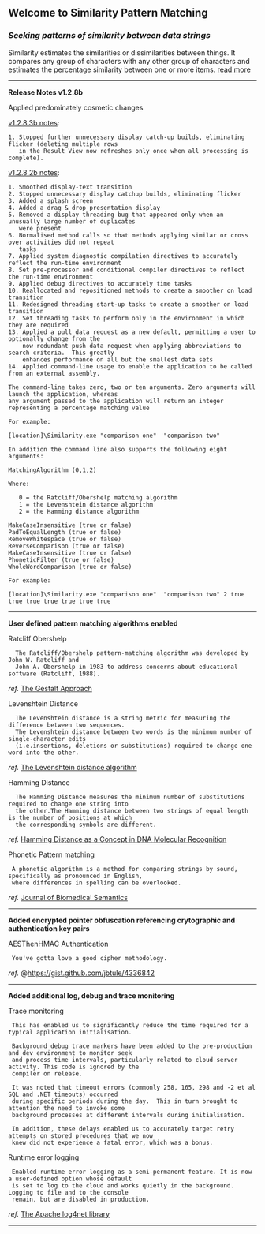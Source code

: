 ## Welcome to Similarity Pattern Matching
### *Seeking patterns of similarity between data strings*
Similarity estimates the similarities or dissimilarities between things. It compares any group of characters with any other group of characters and estimates the percentage similarity between one or more items. [read more][]

***

**Release Notes v1.2.8b**

Applied predominately cosmetic changes

[v1.2.8.3b notes][]:

	1. Stopped further unnecessary display catch-up builds, eliminating flicker (deleting multiple rows 
	   in the Result View now refreshes only once when all processing is complete).

[v1.2.8.2b notes][]:

	1. Smoothed display-text transition
	2. Stopped unnecessary display catchup builds, eliminating flicker
	3. Added a splash screen
	4. Added a drag & drop presentation display
	5. Removed a display threading bug that appeared only when an unusually large number of duplicates
	   were present
	6. Normalised method calls so that methods applying similar or cross over activities did not repeat 
	   tasks
	7. Applied system diagnostic compilation directives to accurately reflect the run-time environment
	8. Set pre-processor and conditional compiler directives to reflect the run-time environment
	9. Applied debug directives to accurately time tasks
	10. Reallocated and repositioned methods to create a smoother on load transition
	11. Redesigned threading start-up tasks to create a smoother on load transition
	12. Set threading tasks to perform only in the environment in which they are required
	13. Applied a pull data request as a new default, permitting a user to optionally change from the 
	    now redundant push data request when applying abbreviations to search criteria.  This greatly 
	    enhances performance on all but the smallest data sets
	14. Applied command-line usage to enable the application to be called from an external assembly.  
	
	The command-line takes zero, two or ten arguments. Zero arguments will launch the application, whereas
	any argument passed to the application will return an integer representing a percentage matching value
	
	For example:
	
	[location]\Similarity.exe "comparison one"  "comparison two"
	
	In addition the command line also supports the following eight arguments:
	
	MatchingAlgorithm (0,1,2)
	
	Where:
	
	   0 = the Ratcliff/Obershelp matching algorithm
	   1 = the Levenshtein distance algorithm
	   2 = the Hamming distance algorithm
	
	MakeCaseInsensitive (true or false)
	PadToEqualLength (true or false)
	RemoveWhitespace (true or false)
	ReverseComparison (true or false)
	MakeCaseInsensitive (true or false)
	PhoneticFilter (true or false)
	WholeWordComparison (true or false)
	
	For example:
	
	[location]\Similarity.exe "comparison one"  "comparison two" 2 true true true true true true true

***

**User defined pattern matching algorithms enabled**

Ratcliff Obershelp
  
      The Ratcliff/Obershelp pattern-matching algorithm was developed by John W. Ratcliff and 
      John A. Obershelp in 1983 to address concerns about educational software (Ratcliff, 1988).

_ref._ [The Gestalt Approach][]

Levenshtein Distance
  
      The Levenshtein distance is a string metric for measuring the difference between two sequences. 
      The Levenshtein distance between two words is the minimum number of single-character edits 
      (i.e.insertions, deletions or substitutions) required to change one word into the other.

_ref._ [The Levenshtein distance algorithm][]
   
Hamming Distance
  
      The Hamming Distance measures the minimum number of substitutions required to change one string into 
      the other.The Hamming distance between two strings of equal length is the number of positions at which 
      the corresponding symbols are different.
    
_ref._ [Hamming Distance as a Concept in DNA Molecular Recognition][]
   
Phonetic Pattern matching 
  
     A phonetic algorithm is a method for comparing strings by sound, specifically as pronounced in English, 
     where differences in spelling can be overlooked.
    
_ref._ [Journal of Biomedical Semantics][]

***

**Added encrypted pointer obfuscation referencing crytographic and authentication key pairs**

AESThenHMAC Authentication

     You've gotta love a good cipher methodology.
     
_ref._ @https://gist.github.com/jbtule/4336842

***

**Added additional log, debug and trace monitoring**

Trace monitoring
  
     This has enabled us to significantly reduce the time required for a typical application initialisation.
     
     Background debug trace markers have been added to the pre-production and dev environment to monitor seek 
     and process time intervals, particularly related to cloud server activity. This code is ignored by the 
     compiler on release. 
     
     It was noted that timeout errors (commonly 258, 165, 298 and -2 et al SQL and .NET timeouts) occurred 
     during specific periods during the day.  This in turn brought to attention the need to invoke some 
     background processes at different intervals during initialisation.
     
     In addition, these delays enabled us to accurately target retry attempts on stored procedures that we now 
     knew did not experience a fatal error, which was a bonus.

Runtime error logging

     Enabled runtime error logging as a semi-permanent feature. It is now a user-defined option whose default 
     is set to log to the cloud and works quietly in the background.  Logging to file and to the console 
     remain, but are disabled in production.

_ref._ [The Apache log4net library][]

***

[Hamming Distance as a Concept in DNA Molecular Recognition]: https://pubs.acs.org/doi/full/10.1021/acsomega.7b00053
[Journal of Biomedical Semantics]: https://jbiomedsem.biomedcentral.com/articles/10.1186/s13326-019-0216-2
[The Levenshtein distance algorithm]: https://www.educative.io/edpresso/the-levenshtein-distance-algorithm
[The Gestalt Approach]: https://en.wikipedia.org/wiki/Gestalt_Pattern_Matching
[read more]: https://ceresbakalite.github.io/similarity/ 
[The Apache log4net library]: https://logging.apache.org/log4net/
[v1.2.8.3b notes]: https://github.com/ceresBakalite/similarity/releases/tag/v1.2.8.3b
[v1.2.8.2b notes]: https://github.com/ceresBakalite/similarity/releases/tag/v1.2.8.2b


